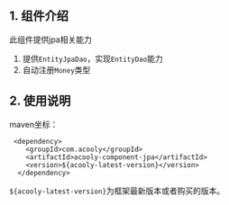 <!-- title: JPA组件  -->
<!-- type: infrastructure -->
<!-- author: qiubo -->

## 1. 组件介绍

此组件提供jpa相关能力

1. 提供`EntityJpaDao`，实现`EntityDao`能力
2. 自动注册`Money`类型

## 2. 使用说明

maven坐标：

     <dependency>
        <groupId>com.acooly</groupId>
        <artifactId>acooly-component-jpa</artifactId>
        <version>${acooly-latest-version}</version>
      </dependency>

`${acooly-latest-version}`为框架最新版本或者购买的版本。